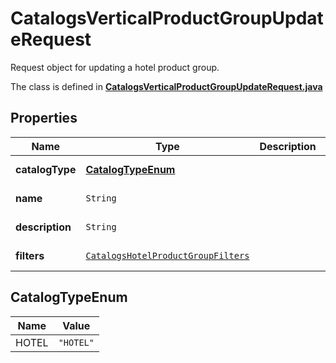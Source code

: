 

# CatalogsVerticalProductGroupUpdateRequest

Request object for updating a hotel product group.

The class is defined in **[CatalogsVerticalProductGroupUpdateRequest.java](../../src/main/java/org/openapitools/model/CatalogsVerticalProductGroupUpdateRequest.java)**

## Properties

Name | Type | Description | Notes
------------ | ------------- | ------------- | -------------
**catalogType** | [**CatalogTypeEnum**](#CatalogTypeEnum) |  |  [optional property]
**name** | `String` |  |  [optional property]
**description** | `String` |  |  [optional property]
**filters** | [`CatalogsHotelProductGroupFilters`](CatalogsHotelProductGroupFilters.md) |  |  [optional property]

## CatalogTypeEnum

Name | Value
---- | -----
HOTEL | `"HOTEL"`





